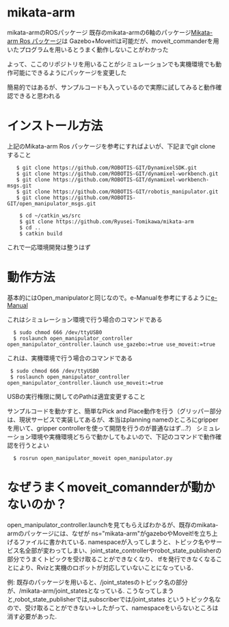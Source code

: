 # mikata-arm
mikata-armのROSパッケージ
既存のmikata-armの6軸のパッケージ[Mikata-arm Ros パッケージ](https://github.com/ROBOTIS-JAPAN-GIT/open_manipulator/tree/dynamixel_6dof_mikata_arm)は
Gazebo+Moveit!は可能だが、moveit_commanderを用いたプログラムを用いるとうまく動作しないことがわかった

よって、ここのリポジトリを用いることがシミュレーションでも実機環境でも動作可能にできるようにパッケージを変更した

簡易的ではあるが、サンプルコードも入っているので実際に試してみると動作確認できると思われる

# インストール方法
上記のMikata-arm Ros パッケージを参考にすればよいが、下記までgit clone すること
 ```shell
    $ git clone https://github.com/ROBOTIS-GIT/DynamixelSDK.git
    $ git clone https://github.com/ROBOTIS-GIT/dynamixel-workbench.git
    $ git clone https://github.com/ROBOTIS-GIT/dynamixel-workbench-msgs.git
    $ git clone https://github.com/ROBOTIS-GIT/robotis_manipulator.git
    $ git clone https://github.com/ROBOTIS-GIT/open_manipulator_msgs.git
```


```shell
    $ cd ~/catkin_ws/src
    $ git clone https://github.com/Ryusei-Tomikawa/mikata-arm
    $ cd ..
    $ catkin build
```
 
これで一応環境開発は整うはず

# 動作方法

基本的にはOpen_manipulatorと同じなので。e-Manualを参考にするように[e-Manual](https://emanual.robotis.com/docs/en/platform/openmanipulator_x/quick_start_guide/)

これはシミュレーション環境で行う場合のコマンドである
 ``` shell
   $ sudo chmod 666 /dev/ttyUSB0
   $ roslaunch open_manipulator_controller open_manipulator_controller.launch use_gazebo:=true use_moveit:=true
 ```
 
 これは、実機環境で行う場合のコマンドである
  ``` shell
   $ sudo chmod 666 /dev/ttyUSB0
   $ roslaunch open_manipulator_controller open_manipulator_controller.launch use_moveit:=true
 ```
 
 USBの実行権限に関してのPathは適宜変更すること
 
 サンプルコードを動かすと、簡単なPick and Place動作を行う（グリッパー部分は、現状サービスで実装してあるが、本当はplanning nameのところにgripperを用いて、gripper controllerを使って開閉を行うのが普通なはず...?）
シミュレーション環境や実機環境どちらで動かしてもよいので、下記のコマンドで動作確認を行うとよい

 ```shell
   $ rosrun open_manipulator_moveit open_manipulator.py
 ```
 
# なぜうまくmoveit_comannderが動かないのか？
 open_manipulator_controller.launchを見てもらえばわかるが、既存のmikata-armのパッケージには、なぜが ns="mikata-arm"がgazeboやMoveit!を立ち上げるファイルに書かれている.
 namespaceが入ってしまうと、トピック名やサービス名全部が変わってしまい、joint_state_controllerやrobot_state_publisherの部分でうまくトピックを受け取ることができなくなり、
 tfを発行できなくなることにより、Rvizと実機のロボットが対応していないことになっている.
 
 例: 既存のパッケージを用いると、/joint_statesのトピック名の部分が、/mikata-arm/joint_statesとなっている. こうなってしまうと,robot_state_publisherでは,subscriberでは/joint_states
 というトピック名なので、受け取ることができない→したがって、namespaceをいらないところは消す必要があった.
